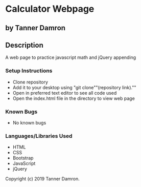 # Calculator Webpage
## by Tanner Damron

## Description
A web page to practice javascript math and jQuery appending

### Setup Instructions
* Clone repository
* Add it to your desktop using "git clone""(repository link).""
* Open in preferred text editor to see all code used
* Open the index.html file in the directory to view web page

### Known Bugs
* No known bugs

### Languages/Libraries Used
* HTML
* CSS
* Bootstrap
* JavaScript
* jQuery

Copyright (c) 2019 Tanner Damron.
